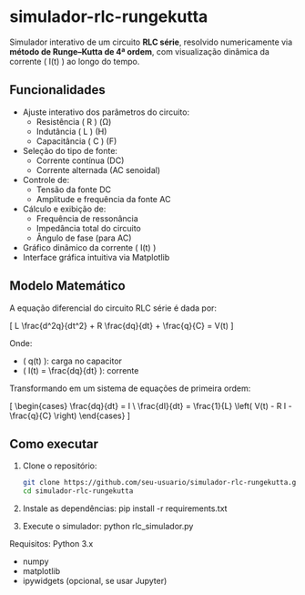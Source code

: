 # simulador-rlc-rungekutta
Simulador interativo de um circuito **RLC série**, resolvido numericamente via **método de Runge–Kutta de 4ª ordem**, com visualização dinâmica da corrente \( I(t) \) ao longo do tempo. 

## Funcionalidades

- Ajuste interativo dos parâmetros do circuito:
  - Resistência \( R \) (Ω)
  - Indutância \( L \) (H)
  - Capacitância \( C \) (F)
- Seleção do tipo de fonte:
  - Corrente contínua (DC)
  - Corrente alternada (AC senoidal)
- Controle de:
  - Tensão da fonte DC
  - Amplitude e frequência da fonte AC
- Cálculo e exibição de:
  - Frequência de ressonância
  - Impedância total do circuito
  - Ângulo de fase (para AC)
- Gráfico dinâmico da corrente \( I(t) \)
- Interface gráfica intuitiva via Matplotlib

## Modelo Matemático

A equação diferencial do circuito RLC série é dada por:

\[
L \frac{d^2q}{dt^2} + R \frac{dq}{dt} + \frac{q}{C} = V(t)
\]

Onde:
- \( q(t) \): carga no capacitor
- \( I(t) = \frac{dq}{dt} \): corrente

Transformando em um sistema de equações de primeira ordem:

\[
\begin{cases}
\frac{dq}{dt} = I \\
\frac{dI}{dt} = \frac{1}{L} \left( V(t) - R I - \frac{q}{C} \right)
\end{cases}
\]

## Como executar

1. Clone o repositório:
   ```bash
   git clone https://github.com/seu-usuario/simulador-rlc-rungekutta.git
   cd simulador-rlc-rungekutta

2. Instale as dependências:
pip install -r requirements.txt

3. Execute o simulador:
python rlc_simulador.py


Requisitos:
Python 3.x
- numpy
- matplotlib
- ipywidgets (opcional, se usar Jupyter)